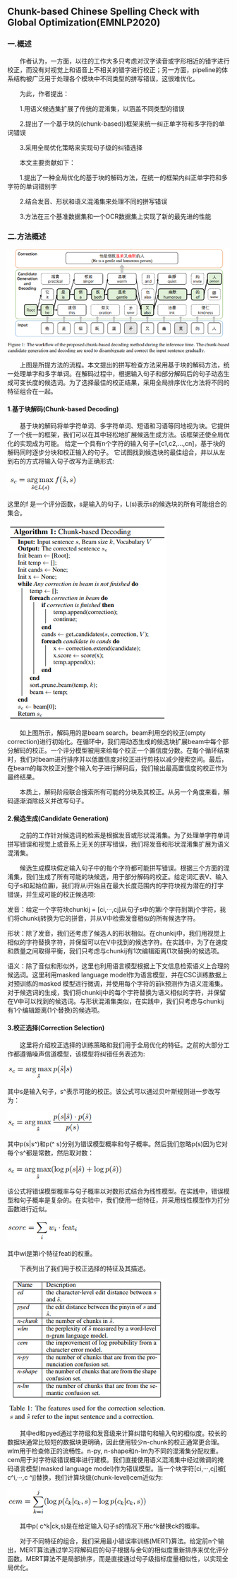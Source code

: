 ## Chunk-based Chinese Spelling Check with Global Optimization(EMNLP2020)
### 一.概述
&emsp;&emsp;作者认为，一方面，以往的工作大多只考虑对汉字读音或字形相近的错字进行校正，而没有对视觉上和语音上不相关的错字进行校正；另一方面，pipeline的体系结构被广泛用于处理各个模块中不同类型的拼写错误，这很难优化。

&emsp;&emsp;为此，作者提出：

&emsp;&emsp;1.用语义候选集扩展了传统的混淆集，以涵盖不同类型的错误

&emsp;&emsp;2.提出了一个基于块的(chunk-based))框架来统一纠正单字符和多字符的单词错误

&emsp;&emsp;3.采用全局优化策略来实现句子级的纠错选择

&emsp;&emsp;本文主要贡献如下：

&emsp;&emsp;1.提出了一种全局优化的基于块的解码方法，在统一的框架内纠正单字符和多字符的单词错别字

&emsp;&emsp;2.结合发音、形状和语义混淆集来处理不同的拼写错误

&emsp;&emsp;3.方法在三个基准数据集和一个OCR数据集上实现了新的最先进的性能

### 二.方法概述
![](./1.png) 

&emsp;&emsp;上图是所提方法的流程。本文提出的拼写检查方法采用基于块的解码方法，统一处理单字和多字单词。在解码过程中，根据输入句子和部分解码后的句子动态生成可变长度的候选词。为了选择最佳的校正结果，采用全局排序优化方法将不同的特征组合在一起。
#### 1.基于块解码(Chunk-based Decoding)
&emsp;&emsp;基于块的解码将单字符单词、多字符单词、短语和习语等同地视为块。它提供了一个统一的框架，我们可以在其中轻松地扩展候选生成方法。该框架还使全局优化的实现成为可能。 给定一个具有n个字符的输入句子=[c1,c2,...,cn]，基于块的解码同时逐步分块和校正输入的句子。 它试图找到候选块的最佳组合，并以从左到右的方式将输入句子改写为正确形式:

![](./2.png) 

这里的f 是一个评分函数，s是输入的句子，L(s)表示s的候选块的所有可能组合的集合。

![](./3.png) 

&emsp;&emsp;如上图所示，解码用的是beam search，beam利用空的校正(empty correction)进行初始化。在循环中，我们用动态生成的候选块扩展beam中每个部分解码的校正。一个评分模型被用来给每个校正一个置信度分数。在每个循环结束时，我们对beam进行排序并以低置信度对校正进行剪枝以减少搜索空间。最后，在beam的每次校正对整个输入句子进行解码后，我们输出最高置信度的校正作为最终结果。

&emsp;&emsp;本质上，解码阶段联合搜索所有可能的分块及其校正。从另一个角度来看，解码逐渐消除歧义并改写句子。 
#### 2.候选生成(Candidate Generation)
&emsp;&emsp;之前的工作针对候选词的检索是根据发音或形状混淆集。为了处理单字符单词拼写错误和视觉上或音系上无关的拼写错误，我们将发音和形状混淆集扩展为语义混淆集。

&emsp;&emsp;候选生成模块假定输入句子中的每个字符都可能拼写错误。根据三个方面的混淆集，我们生成了所有可能的块候选，用于部分解码的校正。给定词汇表V、输入句子s和起始位置i，我们将从i开始且在最大长度范围内的字符块视为潜在的打字错误，并生成可能的校正候选项:

发音：给定一个字符块chunkij = [ci,···,cj]从句子s中的第i个字符到第j个字符，我们将chunkij转换为它的拼音，并从V中检索发音相似的所有候选字符。

形状：除了发音，我们还考虑了候选人的形状相似。在chunkij中，我们用视觉上相似的字符替换字符，并保留可以在V中找到的候选字符。在实践中，为了在速度和质量之间取得平衡，我们只考虑与chunkij有1次编辑距离(1次替换)的候选项。

语义：除了音似和形似外，这里也利用语言模型根据上下文信息检索语义上合理的候选词。这里利用masked language model作为语言模型，并在CSC训练数据上对预训练的masked 模型进行微调，并使用每个字符的前k预测作为语义混淆集。对于候选词的生成，我们将chunkij中的每个字符替换为语义相似的字符，并保留在V中可以找到的候选词。与形状混淆集类似，在实践中，我们只考虑与chunkij有1个编辑距离(1个替换)的候选项。
#### 3.校正选择(Correction Selection)
&emsp;&emsp;这里将介绍校正选择的训练策略和我们用于全局优化的特征。之前的大部分工作都遵循噪声信道模型，该模型将纠错任务表述为:

![](./4.png) 

其中s是输入句子，s^表示可能的校正。该公式可以通过贝叶斯规则进一步改写为：

![](./5.png) 

其中p(s|s^)和p(^ s)分别为错误模型概率和句子概率。然后我们忽略p(s)因为它对每个s^都是常数，然后取对数：

![](./6.png) 

该公式将错误模型概率与句子概率以对数形式结合为线性模型。在实践中，错误模型和句子概率是复杂的。在实验中，我们使用一组特征，并采用线性模型作为打分函数进行近似。

![](./7.png) 

其中wi是第i个特征feati的权重。

&emsp;&emsp;下表列出了我们用于校正选择的特征及其描述。

![](./8.png) 

&emsp;&emsp;其中ed和pyed通过字符级和发音级来计算纠错句和输入句的相似度。较长的数据块通常比较短的数据块更明确，因此使用较少n-chunk的校正通常更合理。wlm用于检查修正的流畅性。n-py, n-shape和n-lm为不同的混淆集分配权重。cem用于对字符级错误概率进行建模。我们直接使用语义混淆集中经过微调的掩码语言模型(masked language model)作为错误模型。当一个块字符[ci,···,cj]被[ c^i,···,c ^j]替换，我们计算块级(chunk-level)cem近似为:

![](./9.png) 

&emsp;&emsp;其中p( c^k|ck,s)是在给定输入句子s的情况下用c^k替换ck的概率。

&emsp;&emsp;对于不同特征的组合，我们采用最小错误率训练(MERT)算法。给定前n个输出，MERT算法通过学习将解码后的句子根据与金句的相似度重新排序来优化评分函数。MERT算法不是局部排序，而是直接通过句子级指标度量相似性，以实现全局优化。
